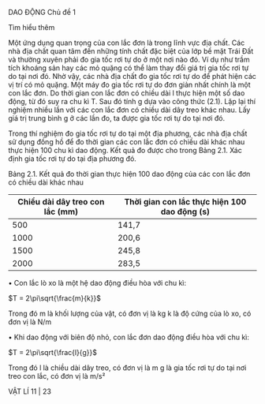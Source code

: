 DAO ĐỘNG Chủ đề 1

Tìm hiểu thêm

Một ứng dụng quan trọng của con lắc đơn là trong lĩnh vực địa chất. Các nhà địa chất quan tâm đến những tính chất đặc biệt của lớp bề mặt Trái Đất và thường xuyên phải đo gia tốc rơi tự do ở một nơi nào đó. Ví dụ như trầm tích khoáng sản hay các mỏ quặng có thể làm thay đổi giá trị gia tốc rơi tự do tại nơi đó. Nhờ vậy, các nhà địa chất đo gia tốc rơi tự do để phát hiện các vị trí có mỏ quặng. Một máy đo gia tốc rơi tự do đơn giản nhất chính là một con lắc đơn. Do thời gian con lắc đơn có chiều dài l thực hiện một số dao động, từ đó suy ra chu kì T. Sau đó tính g dựa vào công thức (2.1). Lặp lại thí nghiệm nhiều lần với các con lắc đơn có chiều dài dây treo khác nhau. Lấy giá trị trung bình g ở các lần đo, ta được gia tốc rơi tự do tại nơi đó.

Trong thí nghiệm đo gia tốc rơi tự do tại một địa phương, các nhà địa chất sử dụng đồng hồ để đo thời gian các con lắc đơn có chiều dài khác nhau thực hiện 100 chu kì dao động. Kết quả đo được cho trong Bảng 2.1. Xác định gia tốc rơi tự do tại địa phương đó.

Bảng 2.1. Kết quả đo thời gian thực hiện 100 dao động của các con lắc đơn có chiều dài khác nhau

Chiều dài dây treo con lắc (mm) | Thời gian con lắc thực hiện 100 dao động (s)
--- | ---
500 | 141,7
1000 | 200,6
1500 | 245,8
2000 | 283,5

• Con lắc lò xo là một hệ dao động điều hòa với chu kì:

$T = 2\pi\sqrt{\frac{m}{k}}$

Trong đó
    m là khối lượng của vật, có đơn vị là kg
    k là độ cứng của lò xo, có đơn vị là N/m

• Khi dao động với biên độ nhỏ, con lắc đơn dao động điều hòa với chu kì:

$T = 2\pi\sqrt{\frac{l}{g}}$

Trong đó
    l là chiều dài dây treo, có đơn vị là m
    g là gia tốc rơi tự do tại nơi treo con lắc, có đơn vị là m/s²

VẬT LÍ 11 | 23